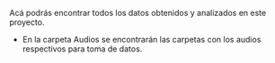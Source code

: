 Acá podrás encontrar todos los datos obtenidos y analizados en este proyecto.

- En la carpeta Audios se encontrarán las carpetas con los audios respectivos para toma de datos.
